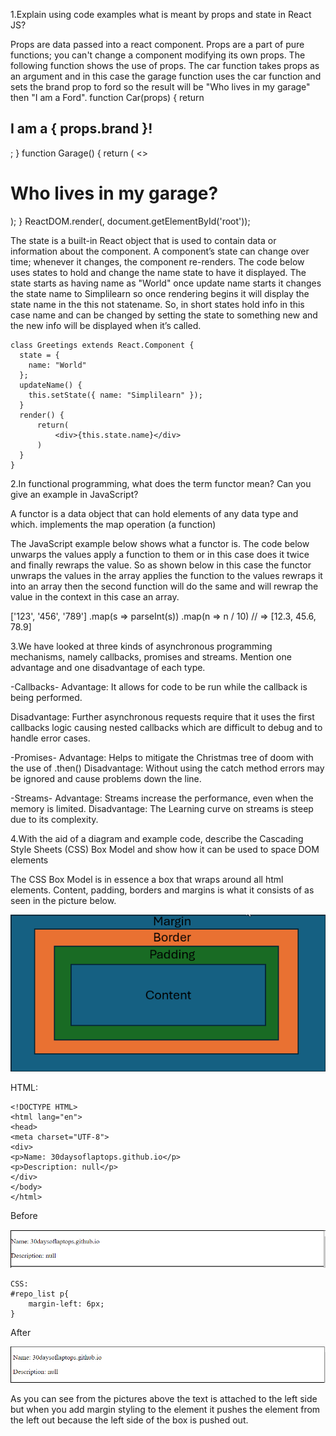 1.Explain using code examples what is meant by props and state in
React JS?

Props are data passed into a react component. Props are a part of pure functions; you can't change a component modifying its own props.
The following function shows the use of props.
The car function takes props as an argument and in this case the garage function uses the car function and sets the brand prop to ford so the result will be "Who lives in my garage" then "I am a Ford".
function Car(props) {
return <h2>I am a { props.brand }!</h2>;
}
function Garage() {
return (
<>
<h1>Who lives in my garage?</h1>
<Car brand="Ford" />
</>
);
}
ReactDOM.render(<Garage />, document.getElementById('root'));

The state is a built-in React object that is used to contain data or information about the component. A component’s state can change over time; whenever it changes, the component re-renders.
The code below uses states to hold and change the name state to have it displayed.
The state starts as having name as "World" once update name starts it changes the state name to Simplilearn so once rendering begins it will display the state name in the this not statename. So, in short states hold info in this case name and can be changed by setting the state to something new and the new info will be displayed when it’s called.  
```
class Greetings extends React.Component {
  state = {
    name: "World"
  };
  updateName() {
    this.setState({ name: "Simplilearn" });
  }
  render() {
      return(
          <div>{this.state.name}</div>
      )
  }
}
```

2.In functional programming, what does the term functor mean? Can you give
an example in JavaScript?

A functor is a data object that can hold elements of any data type and which.
implements the map operation (a function)

The JavaScript example below shows what a functor is. The code below unwarps the values apply a function to them or in this case does it twice and finally rewraps the value. So as shown below in this case the functor unwraps the values in the array applies the function to the values rewraps it into an array then the second function will do the same and will rewrap the value in the context in this case an array. 

['123', '456', '789']
.map(s => parseInt(s))
.map(n => n / 10) // => [12.3, 45.6, 78.9]

3.We have looked at three kinds of asynchronous programming mechanisms, namely callbacks, promises and streams. Mention one advantage and one disadvantage of each type.

-Callbacks-
Advantage:
It allows for code to be run while the callback is being performed. 

Disadvantage:
Further asynchronous requests require that it uses the first callbacks logic causing nested callbacks which are difficult to debug and to handle error cases.

-Promises-
Advantage:
Helps to mitigate the Christmas tree of doom with the use of .then()
Disadvantage:
Without using the catch method errors may be ignored and cause problems down the line.

-Streams-
Advantage:
Streams increase the performance, even when the memory is limited.
Disadvantage:
The Learning curve on streams is steep due to its complexity. 

4.With the aid of a diagram and example code, describe the Cascading Style Sheets (CSS) Box Model and show how it can be used to space DOM elements

The CSS Box Model is in essence a box that wraps around all html elements. Content, padding, borders and margins is what it consists of as seen in the picture below.

 ![css_box_model](css_box_model.png)


 HTML:
 ```
<!DOCTYPE HTML>
<html lang="en">
<head>    
<meta charset="UTF-8">   
<div>
<p>Name: 30daysoflaptops.github.io</p>
<p>Description: null</p>
</div>   
</body>
</html>
```
Before

![box_model_1](box_model_1.png)

```
CSS:
#repo_list p{
    margin-left: 6px;
}
```
After

![box_model_2](box_model_2.png)

As you can see from the pictures above the text is attached to the left side but when you add margin styling to the element it pushes the element from the left out because the left side of the box is pushed out.
